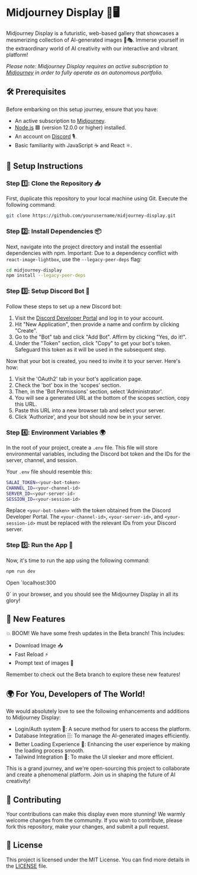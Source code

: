 # Midjourney Display 🎨🖥️ 

Midjourney Display is a futuristic, web-based gallery that showcases a mesmerizing collection of AI-generated images 🤖🎭. Immerse yourself in the extraordinary world of AI creativity with our interactive and vibrant platform!

*Please note: Midjourney Display requires an active subscription to [Midjourney](https://www.midjourney.com/) in order to fully operate as an autonomous portfolio.*

## 🛠️ Prerequisites

Before embarking on this setup journey, ensure that you have:

- An active subscription to [Midjourney](https://www.midjourney.com/).
- [Node.js](https://nodejs.org/en/download/) 🟩 (version 12.0.0 or higher) installed.
- An account on [Discord](https://discord.com/) 🎙️.
- Basic familiarity with JavaScript ☕ and React ⚛️.

## 🔧  Setup Instructions

### Step 1️⃣: Clone the Repository 📥

First, duplicate this repository to your local machine using Git. Execute the following command:

```bash
git clone https://github.com/yourusername/midjourney-display.git
```

### Step 2️⃣: Install Dependencies 📦

Next, navigate into the project directory and install the essential dependencies with npm. Important: Due to a dependency conflict with `react-image-lightbox`, use the `--legacy-peer-deps` flag:

```bash
cd midjourney-display
npm install --legacy-peer-deps
```

### Step 3️⃣: Setup Discord Bot 🤖

Follow these steps to set up a new Discord bot:

1. Visit the [Discord Developer Portal](https://discord.com/developers/applications) and log in to your account.
2. Hit "New Application", then provide a name and confirm by clicking "Create".
3. Go to the "Bot" tab and click "Add Bot". Affirm by clicking "Yes, do it!".
4. Under the "Token" section, click "Copy" to get your bot's token. Safeguard this token as it will be used in the subsequent step.

Now that your bot is created, you need to invite it to your server. Here's how:

1. Visit the 'OAuth2' tab in your bot's application page.
2. Check the 'bot' box in the 'scopes' section.
3. Then, in the 'Bot Permissions' section, select 'Administrator'.
4. You will see a generated URL at the bottom of the scopes section, copy this URL.
5. Paste this URL into a new browser tab and select your server.
6. Click 'Authorize', and your bot should now be in your server.

### Step 4️⃣: Environment Variables 🌍

In the root of your project, create a `.env` file. This file will store environmental variables, including the Discord bot token and the IDs for the server, channel, and session.

Your `.env` file should resemble this:

```bash
SALAI_TOKEN=<your-bot-token>
CHANNEL_ID=<your-channel-id>
SERVER_ID=<your-server-id>
SESSION_ID=<your-session-id>
```

Replace `<your-bot-token>` with the token obtained from the Discord Developer Portal. The `<your-channel-id>`, `<your-server-id>`, and `<your-session-id>` must be replaced with the relevant IDs from your Discord server.

### Step 5️⃣: Run the App 🚀

Now, it's time to run the app using the following command:

```bash
npm run dev
```

Open `localhost:300

0` in your browser, and you should see the Midjourney Display in all its glory!

## 🚀 New Features

💥 BOOM! We have some fresh updates in the Beta branch! This includes:

- Download Image 📥 
- Fast Reload ⚡
- Prompt text of images 📃

Remember to check out the Beta branch to explore these new features!

## 🌍 For You, Developers of The World!

We would absolutely love to see the following enhancements and additions to Midjourney Display:

- Login/Auth system 🛂: A secure method for users to access the platform.
- Database Integration 🗄️: To manage the AI-generated images efficiently.
- Better Loading Experience 🔄: Enhancing the user experience by making the loading process smooth.
- Tailwind Integration 💨: To make the UI sleeker and more efficient.

This is a grand journey, and we're open-sourcing this project to collaborate and create a phenomenal platform. Join us in shaping the future of AI creativity! 

## 🤝 Contributing

Your contributions can make this display even more stunning! We warmly welcome changes from the community. If you wish to contribute, please fork this repository, make your changes, and submit a pull request.

## 📜 License

This project is licensed under the MIT License. You can find more details in the [LICENSE](./LICENSE) file.
